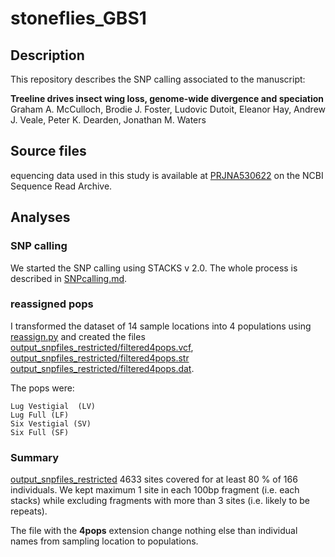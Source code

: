 # stoneflies_GBS1

## Description
This repository describes the SNP calling associated to the manuscript:


**Treeline drives insect wing loss, genome-wide divergence and speciation**
Graham A. McCulloch, Brodie J. Foster, Ludovic Dutoit, Eleanor Hay, Andrew J. Veale, Peter K. Dearden, Jonathan M. Waters


## Source files

equencing data used in this study is available at [PRJNA530622](http://www.ncbi.nlm.nih.gov/bioproject/530622) on the NCBI Sequence Read Archive. 



## Analyses
### SNP calling

We started the SNP calling using STACKS v 2.0. The whole process is described in [SNPcalling.md](SNPcalling.md).


### reassigned pops


I transformed the dataset of 14 sample locations into 4 populations using [reassign.py](reassign.py) and created the files [output_snpfiles_restricted/filtered4pops.vcf](output_snpfiles_restricted/filtered4pops.vcf),  [output_snpfiles_restricted/filtered4pops.str](output_snpfiles_restricted/filtered4pops.str) [output_snpfiles_restricted/filtered4pops.dat](output_snpfiles_restricted/filtered4pops.dat).

The pops were:

```
Lug Vestigial  (LV)
Lug Full (LF)
Six Vestigial (SV)
Six Full (SF)
```

### Summary

[output_snpfiles_restricted](output_snpfiles_restricted)  4633 sites covered for at least 80 % of 166 individuals. We kept maximum 1 site in each 100bp fragment (i.e. each stacks) while excluding fragments with more than 3 sites (i.e. likely to be repeats).

The file with the **4pops** extension change nothing else than individual names from sampling location to populations.
